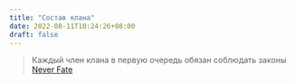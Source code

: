 ```yaml
---
title: "Состав клана"
date: 2022-08-11T10:24:26+08:00
draft: false
---
```


> Каждый член клана в первую очередь обязан соблюдать законы [Never Fate](https://encicl.neverfate.ru/?id=1)
